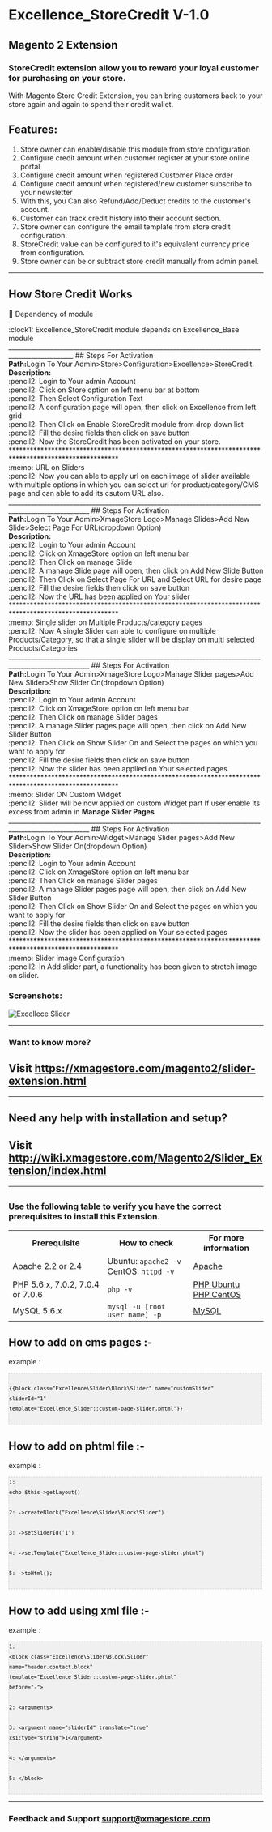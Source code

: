 # Excellence_StoreCredit V-1.0
## Magento 2 Extension

### StoreCredit extension allow you to reward your loyal customer for purchasing on your store.

With Magento Store Credit Extension, you can bring customers back to your store again and again to spend their credit wallet.


## Features:

1. Store owner can enable/disable this module from store configuration
2. Configure credit amount when customer register at your store online portal
3. Configure credit amount when registered Customer Place order
4. Configure credit amount when registered/new customer subscribe to your newsletter
5. With this, you Can also Refund/Add/Deduct credits to the customer's account.
6. Customer can track credit history into their account section.
7. Store owner can configure the email template from store credit configuration.
8. StoreCredit value can be configured to it's equivalent currency price from configuration.
9. Store owner can be or subtract store credit manually from admin panel.
___________________________________________________________________________________________________
## How Store Credit Works
:memo: Dependency of module
<div>
	<div>:clock1: Excellence_StoreCredit module depends on Excellence_Base module </div>
</div>
__________________________________________________________________________________________________
## Steps For Activation
<div>
	<div>
	   <b>Path:</b>Login To Your Admin>Store>Configuration>Excellence>StoreCredit.
	</div>
	<div>
		<b>Description: </b> <div>:pencil2: Login to Your admin Account</div>
				     <div>:pencil2: Click on Store option on left menu bar at bottom</div>
				     <div>:pencil2: Then Select Configuration Text</div>
				     <div>:pencil2: A configuration page will open, then click on Excellence from left grid</div>
				     <div>:pencil2: Then Click on Enable StoreCredit module from drop down list</div>
				     <div>:pencil2: Fill the desire fields then click on save button</div>
		<div>:pencil2: Now the StoreCredit has been activated on your store.</div>
	</div>
</div>
******************************************************************************************************
<div>
	:memo: URL on Sliders
	     <div>:pencil2: Now you can able to apply url on each image of slider available with multiple options in which you can select url for product/category/CMS page and can able to add its csutom URL also.</div>
</div>
_______________________________________________________________________________________________________
## Steps For Activation
<div>
	<div>
	   <b>Path:</b>Login To Your Admin>XmageStore Logo>Manage Slides>Add New Slide>Select Page For URL(dropdown Option)
	</div>
	<div>
		<b>Description: </b> <div>:pencil2: Login to Your admin Account</div>
				     <div>:pencil2: Click on XmageStore option on left menu bar</div>
				     <div>:pencil2: Then Click on manage Slide</div>
				     <div>:pencil2: A manage Slide page will open, then click on Add New Slide Button</div>
				     <div>:pencil2: Then Click on Select Page For URL and Select URL for desire page</div>
				     <div>:pencil2: Fill the desire fields then click on save button</div>
		<div>:pencil2: Now the URL has been applied on Your slider</div>
	</div>
</div>
******************************************************************************************************
<div>
	:memo: Single slider on Multiple Products/category pages
	<div>:pencil2: Now A single Slider can able to configure on multiple Products/Category, so that a single slider will be display on multi selected Products/Categories</div>
</div>
_______________________________________________________________________________________________________
## Steps For Activation
<div>
	<div>
	   <b>Path:</b>Login To Your Admin>XmageStore Logo>Manage Slider pages>Add New Slider>Show Slider On(dropdown Option)
	</div>
	<div>
		<b>Description: </b> <div>:pencil2: Login to Your admin Account</div>
				     <div>:pencil2: Click on XmageStore option on left menu bar</div>
				     <div>:pencil2: Then Click on manage Slider pages</div>
				     <div>:pencil2: A manage Slider pages page will open, then click on Add New Slider Button</div>
				     <div>:pencil2: Then Click on Show Slider On and Select the pages on which you want to apply for</div>
				     <div>:pencil2: Fill the desire fields then click on save button</div>
		<div>:pencil2: Now the slider has been applied on Your selected pages</div>
	</div>
</div>
******************************************************************************************************
<div>
	:memo: Slider ON Custom Widget
	<div>:pencil2: Slider will be now applied on custom Widget part If user enable its excess from admin in <b>Manage Slider Pages</b></div>
</div>
_______________________________________________________________________________________________________
## Steps For Activation
<div>
	<div>
	   <b>Path:</b>Login To Your Admin>Widget>Manage Slider pages>Add New Slider>Show Slider On(dropdown Option)
	</div>
	<div>
		<b>Description: </b> <div>:pencil2: Login to Your admin Account</div>
				     <div>:pencil2: Click on XmageStore option on left menu bar</div>
				     <div>:pencil2: Then Click on manage Slider pages</div>
				     <div>:pencil2: A manage Slider pages page will open, then click on Add New Slider Button</div>
				     <div>:pencil2: Then Click on Show Slider On and Select the pages on which you want to apply for</div>
				     <div>:pencil2: Fill the desire fields then click on save button</div>
		<div>:pencil2: Now the slider has been applied on Your selected pages</div>
	</div>
</div>
******************************************************************************************************
<div>:memo: Slider image Configuration
	<div>:pencil2: In Add slider part, a functionality has been given to stretch image on slider.</div>
</div>

### Screenshots:

<img src="https://i.ibb.co/qJLNTxt/slider-Module.png" alt="Excellece Slider" title="slider module">

___________________________________________________________________________________________________

### Want to know more?

## Visit <a href='https://xmagestore.com/magento2/slider-extension.html' target='_blank'>https://xmagestore.com/magento2/slider-extension.html</a>
___________________________________________________________________________________________________
## Need any help with installation and setup?

## Visit <a href='http://wiki.xmagestore.com/Magento2/Slider_Extension/index.html' target='_blank'>http://wiki.xmagestore.com/Magento2/Slider_Extension/index.html</a>

___________________________________________________________________________________________________
## 

### Use the following table to verify you have the correct prerequisites to install this Extension.
<table>
	<tbody>
		<tr>
			<th>Prerequisite</th>
			<th>How to check</th>
			<th>For more information</th>
		</tr>
	<tr>
		<td>Apache 2.2 or 2.4</td>
		<td>Ubuntu: <code>apache2 -v</code><br>
		CentOS: <code>httpd -v</code></td>
		<td><a href="https://devdocs.magento.com/guides/v2.2/install-gde/prereq/apache.html">Apache</a></td>
	</tr>
	<tr>
		<td>PHP 5.6.x, 7.0.2, 7.0.4 or 7.0.6</td>
		<td><code>php -v</code></td>
		<td><a href="http://devdocs.magento.com/guides/v2.2/install-gde/prereq/php-ubuntu.html">PHP Ubuntu</a><br><a href="http://devdocs.magento.com/guides/v2.2/install-gde/prereq/php-centos.html">PHP CentOS</a></td>
	</tr>
	<tr><td>MySQL 5.6.x</td>
	<td><code>mysql -u [root user name] -p</code></td>
	<td><a href="http://devdocs.magento.com/guides/v2.2/install-gde/prereq/mysql.html">MySQL</a></td>
	</tr>
</tbody>
</table>

## How to add on cms pages :-

example :
	<pre  style="font-family:arial;font-size:12px;border:1px dashed #CCCCCC;width:99%;height:auto;overflow:auto;background:#f0f0f0;;background-image:URL(http://2.bp.blogspot.com/_z5ltvMQPaa8/SjJXr_U2YBI/AAAAAAAAAAM/46OqEP32CJ8/s320/codebg.gif);padding:0px;color:#000000;text-align:left;line-height:20px;"><code style="color:#000000;word-wrap:normal;"> {{block class="Excellence\Slider\Block\Slider" name="customSlider" sliderId="1" template="Excellence_Slider::custom-page-slider.phtml"}}  
</code></pre>

## How to add on phtml file :-

example : 
	<pre  style="font-family:arial;font-size:12px;border:1px dashed #CCCCCC;width:99%;height:auto;overflow:auto;background:#f0f0f0;;background-image:URL(http://2.bp.blogspot.com/_z5ltvMQPaa8/SjJXr_U2YBI/AAAAAAAAAAM/46OqEP32CJ8/s320/codebg.gif);padding:0px;color:#000000;text-align:left;line-height:20px;"><code style="color:#000000;word-wrap:normal;">1:  echo $this-&gt;getLayout()  
2:           -&gt;createBlock("Excellence\Slider\Block\Slider")  
3:           -&gt;setSliderId('1')  
4:           -&gt;setTemplate("Excellence_Slider::custom-page-slider.phtml")  
5:           -&gt;toHtml();  
</code></pre>


## How to add using xml file :-

example :
	<pre  style="font-family:arial;font-size:12px;border:1px dashed #CCCCCC;width:99%;height:auto;overflow:auto;background:#f0f0f0;;background-image:URL(http://2.bp.blogspot.com/_z5ltvMQPaa8/SjJXr_U2YBI/AAAAAAAAAAM/46OqEP32CJ8/s320/codebg.gif);padding:0px;color:#000000;text-align:left;line-height:20px;"><code style="color:#000000;word-wrap:normal;">1:  &lt;block class="Excellence\Slider\Block\Slider" name="header.contact.block" template="Excellence_Slider::custom-page-slider.phtml" before="-"&gt;  
2:         &lt;arguments&gt;  
3:            &lt;argument name="sliderId" translate="true" xsi:type="string"&gt;1&lt;/argument&gt;  
4:         &lt;/arguments&gt;  
5:  &lt;/block&gt;  
</code></pre>
___________________________________________________________________________________________________
### Feedback and Support <a href="mailto:support@xmagestore.com">support@xmagestore.com</a>
